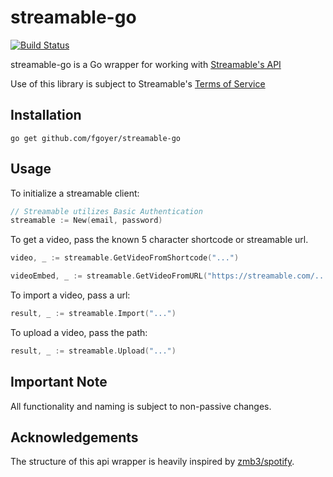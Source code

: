 streamable-go
======

[![Build Status](https://travis-ci.org/fgoyer/streamable-go.svg?branch=master)](https://travis-ci.org/fgoyer/streamable-go)

streamable-go is a Go wrapper for working with [Streamable's API](https://streamable.com/documentation)

Use of this library is subject to Streamable's [Terms of Service](https://terms.streamable.com/)

## Installation
`go get github.com/fgoyer/streamable-go`

## Usage

To initialize a streamable client:
````Go
// Streamable utilizes Basic Authentication
streamable := New(email, password)
````

To get a video, pass the known 5 character shortcode or streamable url.
````Go
video, _ := streamable.GetVideoFromShortcode("...")

videoEmbed, _ := streamable.GetVideoFromURL("https://streamable.com/...")
````

To import a video, pass a url:
````Go
result, _ := streamable.Import("...")
````

To upload a video, pass the path:
````Go
result, _ := streamable.Upload("...")
````

## Important Note
All functionality and naming is subject to non-passive changes.

## Acknowledgements
The structure of this api wrapper is heavily inspired by [zmb3/spotify](https://github.com/zmb3/spotify).

